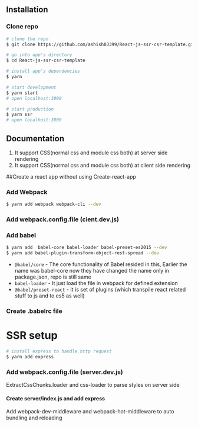 ## Installation
### Clone repo

``` bash
# clone the repo
$ git clone https://github.com/ashish03399/React-js-ssr-csr-template.git

# go into app's directory
$ cd React-js-ssr-csr-template

# install app's dependencies
$ yarn

# start development
$ yarn start
# open localhost:3000

# start production
$ yarn ssr
# open localhost:3000

```

## Documentation

1. It support CSS(normal css and module css both) at server side rendering
1. It support CSS(normal css and module css both) at client side rendering


##Create a react app without using Create-react-app

### Add Webpack
```bash
$ yarn add webpack webpack-cli --dev
```
### Add webpack.config.file (cient.dev.js)

### Add babel
```bash
$ yarn add  babel-core babel-loader babel-preset-es2015 --dev
$ yarn add babel-plugin-transform-object-rest-spread --dev
```

* `@babel/core` - The core functionality of Babel resided in this, Earlier the name was babel-core now they have changed the name only in package.json, repo is still same
* `babel-loader` - It just load the file in webpack for defined extension
* `@babel/preset-react` - It is set of plugins (which transpile react related stuff to js and to es5 as well)

### Create .babelrc file

# SSR setup
```bash
# install express to handle http request
$ yarn add express
```

### Add webpack.config.file (server.dev.js)
ExtractCssChunks.loader and css-loader to parse styles on server side

#### Create server/index.js and add express
Add webpack-dev-middleware and webpack-hot-middleware to auto bundling and reloading









